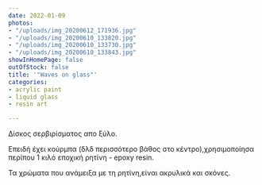 ```yaml
---
date: 2022-01-09
photos:
- "/uploads/img_20200612_171936.jpg"
- "/uploads/img_20200610_133820.jpg"
- "/uploads/img_20200610_133730.jpg"
- "/uploads/img_20200610_133843.jpg"
showInHomePage: false
outOfStock: false
title: '"Waves on glass"'
categories:
- acrylic paint
- liquid glass
- resin art

---
```

Δίσκος σερβιρίσματος απο ξύλο.

Επειδή έχει κούρμπα (δλδ περισσότερο βάθος στο κέντρο),χρησιμοποίησα περίπου 1 κιλό εποχική ρητίνη - epoxy resin. 

Τα χρώματα που ανάμειξα με τη ρητίνη,είναι ακρυλικά και σκόνες.